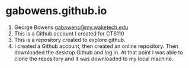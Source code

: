 # gabowens.github.io
1. George Bowens gabowens@my.waketech.edu
2. This is a Github account I created for CTS110
3. This is a repository created to explore github.
4. I created a Github account, then created an online repository. Then downloaded the desktop Github and log in. At that point I was able to clone the repository and it was downloaded to my local machine.